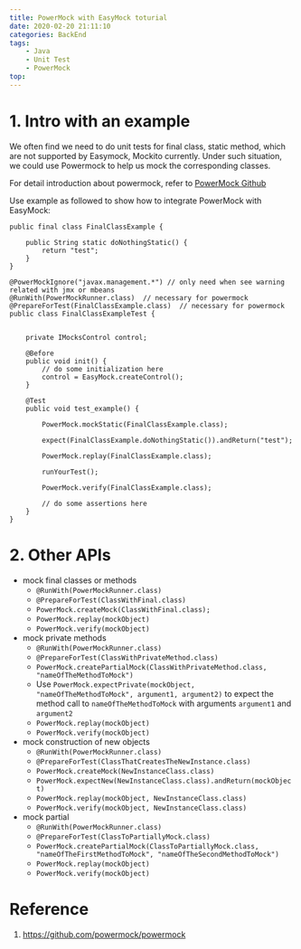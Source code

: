 ```yaml
---
title: PowerMock with EasyMock toturial
date: 2020-02-20 21:11:10
categories: BackEnd
tags:
    - Java
    - Unit Test
    - PowerMock
top:
---
```

# 1. Intro with an example 

We often find we need to do unit tests for final class, static method, which are not supported by Easymock, Mockito currently. Under such situation, we could use Powermock to help us mock the corresponding classes. 

For detail introduction about powermock, refer to [PowerMock Github](https://github.com/powermock/powermock)

Use example as followed to show how to integrate PowerMock with EasyMock: 

    public final class FinalClassExample {
        
        public String static doNothingStatic() {
            return "test";
        }
    }
    
    @PowerMockIgnore("javax.management.*") // only need when see warning related with jmx or mbeans
    @RunWith(PowerMockRunner.class)  // necessary for powermock 
    @PrepareForTest(FinalClassExample.class)  // necessary for powermock 
    public class FinalClassExampleTest {
        
        
        private IMocksControl control;
        
        @Before
        public void init() {
            // do some initialization here 
            control = EasyMock.createControl();
        }
        
        @Test
        public void test_example() {
            
            PowerMock.mockStatic(FinalClassExample.class);
            
            expect(FinalClassExample.doNothingStatic()).andReturn("test");
            
            PowerMock.replay(FinalClassExample.class);
            
            runYourTest();
            
            PowerMock.verify(FinalClassExample.class);
            
            // do some assertions here
        }
    }
    
# 2. Other APIs 

+ mock final classes or methods 
    + `@RunWith(PowerMockRunner.class)`
    + `@PrepareForTest(ClassWithFinal.class)`
    + `PowerMock.createMock(ClassWithFinal.class); `
    + `PowerMock.replay(mockObject)`
    + `PowerMock.verify(mockObject)`
+ mock private methods 
    + `@RunWith(PowerMockRunner.class)`
    + `@PrepareForTest(ClassWithPrivateMethod.class)`
    + `PowerMock.createPartialMock(ClassWithPrivateMethod.class, "nameOfTheMethodToMock")`
    + Use `PowerMock.expectPrivate(mockObject, "nameOfTheMethodToMock", argument1, argument2)` to expect the method call to `nameOfTheMethodToMock` with arguments `argument1` and `argument2`
    + `PowerMock.replay(mockObject)`
    + `PowerMock.verify(mockObject)`
+ mock construction of new objects 
    + `@RunWith(PowerMockRunner.class)`
    + `@PrepareForTest(ClassThatCreatesTheNewInstance.class)` 
    + `PowerMock.createMock(NewInstanceClass.class)`
    + `PowerMock.expectNew(NewInstanceClass.class).andReturn(mockObject)`
    + `PowerMock.replay(mockObject, NewInstanceClass.class)`
    + `PowerMock.verify(mockObject, NewInstanceClass.class)`
+ mock partial 
    + `@RunWith(PowerMockRunner.class)`
    + `@PrepareForTest(ClassToPartiallyMock.class)`
    + `PowerMock.createPartialMock(ClassToPartiallyMock.class, "nameOfTheFirstMethodToMock", "nameOfTheSecondMethodToMock")`
    + `PowerMock.replay(mockObject)`
    + `PowerMock.verify(mockObject)`

# Reference 
1. https://github.com/powermock/powermock